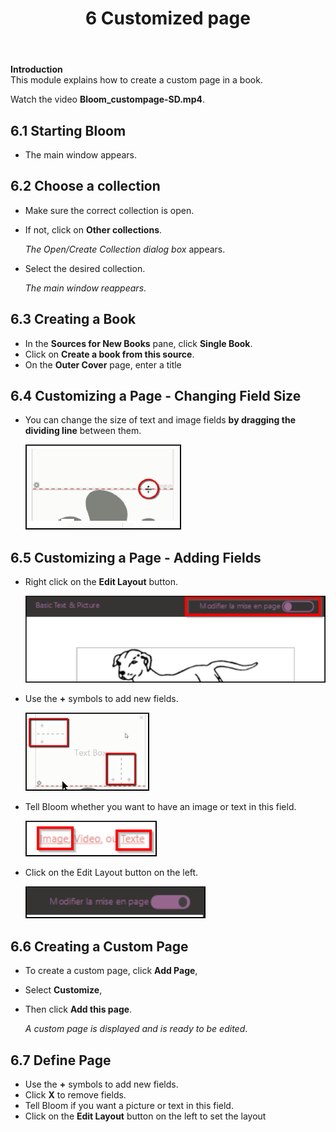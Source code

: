﻿---
title: 6 Customized page
---

**Introduction**  
This module explains how to create a custom page in a book.

Watch the video **Bloom_custompage-SD.mp4**.

## 6.1 Starting Bloom

- The main window appears.

## 6.2 Choose a collection

- Make sure the correct collection is open.
- If not, click on **Other collections**.

    *The Open/Create Collection dialog box* appears.

- Select the desired collection.

    *The main window reappears*.

## 6.3 Creating a Book

- In the **Sources for New Books** pane, click **Single Book**.
- Click on **Create a book from this source**.
- On the **Outer Cover** page, enter a title

##  6.4 Customizing a Page - Changing Field Size

- You can change the size of text and image fields **by dragging the dividing line** between them.

    ![](media/c9d3862479c9bcf5cc0905eb5c1e5c9c.png)

## 6.5 Customizing a Page - Adding Fields

- Right click on the **Edit Layout** button.

    ![](media/54f30d9fa8dc452b8a3488825e6b3be7.png)

- Use the **+** symbols to add new fields.

    ![](media/01798fe41b751ce28db3751252f7bdee.png)

- Tell Bloom whether you want to have an image or text in this field.

    ![](media/0065865c87f37ffce767b7251ce36291.png)

- Click on the Edit Layout button on the left.

    ![](media/f6b55a4318256aa9c86a6a1eca745caa.png)

## 6.6 Creating a Custom Page

- To create a custom page, click **Add Page**,
- Select **Customize**,
- Then click **Add this page**.

    *A custom page is displayed and is ready to be edited*.

## 6.7 Define Page

- Use the **+** symbols to add new fields.
- Click **X** to remove fields.
- Tell Bloom if you want a picture or text in this field.
- Click on the **Edit Layout** button on the left to set the layout


